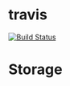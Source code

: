 <p align="center">
<h1>travis</h1>
<a href="https://travis-ci.org/CaoJiayuan/storage"><img src="https://travis-ci.org/CaoJiayuan/storage.svg?branch=master" alt="Build Status"></a>
</p>

# Storage